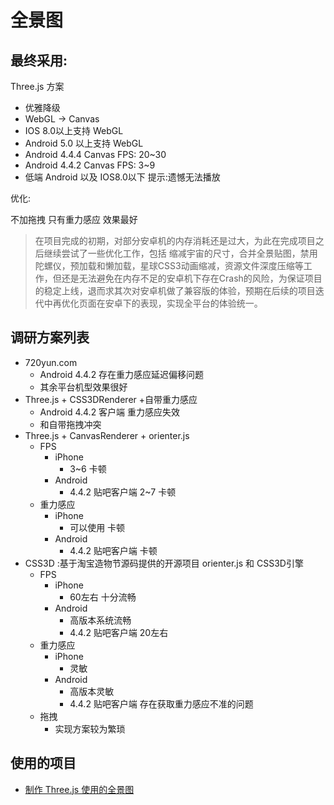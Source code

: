# 全景图





## 最终采用:

Three.js 方案

- 优雅降级
- WebGL ->  Canvas
- IOS  8.0以上支持 WebGL
- Android 5.0 以上支持 WebGL
- Android 4.4.4 Canvas FPS: 20~30
- Android 4.4.2 Canvas FPS: 3~9
- 低端 Android 以及 IOS8.0以下 提示:遗憾无法播放




优化:



不加拖拽 只有重力感应  效果最好

> 在项目完成的初期，对部分安卓机的内存消耗还是过大，为此在完成项目之后继续尝试了一些优化工作，包括 缩减宇宙的尺寸，合并全景贴图，禁用陀螺仪，预加载和懒加载，星球CSS3动画缩减，资源文件深度压缩等工作，但还是无法避免在内存不足的安卓机下存在Crash的风险，为保证项目的稳定上线，退而求其次对安卓机做了兼容版的体验，预期在后续的项目迭代中再优化页面在安卓下的表现，实现全平台的体验统一。




## 调研方案列表


- 720yun.com
    - Android 4.4.2 存在重力感应延迟偏移问题
    - 其余平台机型效果很好
- Three.js + CSS3DRenderer +自带重力感应
    - Android 4.4.2 客户端 重力感应失效
    - 和自带拖拽冲突
- Three.js + CanvasRenderer + orienter.js
    - FPS
        - iPhone
            - 3~6 卡顿
        - Android
            - 4.4.2 贴吧客户端 2~7 卡顿
    - 重力感应
        - iPhone
            - 可以使用  卡顿
        - Android
            - 4.4.2 贴吧客户端  卡顿
- CSS3D :基于淘宝造物节源码提供的开源项目 orienter.js 和 CSS3D引擎
    - FPS
        - iPhone
            - 60左右 十分流畅
        - Android
            - 高版本系统流畅
            - 4.4.2 贴吧客户端 20左右
    - 重力感应
        - iPhone
            - 灵敏
        - Android
            - 高版本灵敏
            - 4.4.2 贴吧客户端 存在获取重力感应不准的问题
    - 拖拽
        - 实现方案较为繁琐


## 使用的项目

- [制作 Three.js 使用的全景图](https://github.com/budblack/Panoramic)

